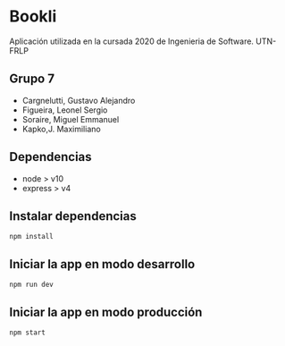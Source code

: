 # Bookli

Aplicación utilizada en la cursada 2020 de Ingenieria de Software. UTN-FRLP


## Grupo 7

 - Cargnelutti, Gustavo Alejandro
 - Figueira, Leonel Sergio
 - Soraire, Miguel Emmanuel
 - Kapko,J. Maximiliano
## Dependencias

 - node > v10
 - express > v4

## Instalar dependencias

`npm install`

## Iniciar la app en modo desarrollo

`npm run dev`

## Iniciar la app en modo producción

`npm start`
